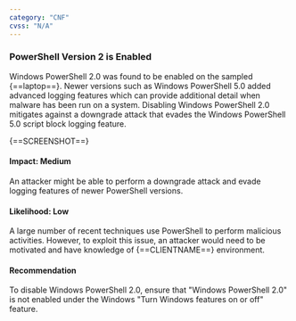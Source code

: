 ```yaml
---
category: "CNF"
cvss: "N/A"
---
```

### PowerShell Version 2 is Enabled
Windows PowerShell 2.0 was found to be enabled on the sampled {==laptop==}. Newer versions such as Windows PowerShell 5.0 added advanced logging features which can provide additional detail when malware has been run on a system. Disabling Windows PowerShell 2.0 mitigates against a downgrade attack that evades the Windows PowerShell 5.0 script block logging feature.

{==SCREENSHOT==}
#### Impact: Medium
An attacker might be able to perform a downgrade attack and evade logging features of newer PowerShell versions.
#### Likelihood: Low
A large number of recent techniques use PowerShell to perform malicious activities. However, to exploit this issue, an attacker would need to be motivated and have knowledge of {==CLIENTNAME==} environment.
#### Recommendation
To disable Windows PowerShell 2.0, ensure that "Windows PowerShell 2.0" is not enabled under the Windows "Turn Windows features on or off" feature.
